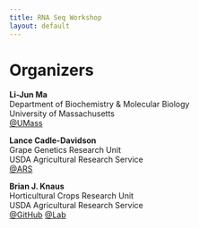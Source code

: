 ```yaml
---
title: RNA Seq Workshop
layout: default
---
```



# Organizers


**Li-Jun Ma**  
Department of Biochemistry & Molecular Biology  
University of Massachusetts  
[@UMass](https://www.biochem.umass.edu/faculty/li-jun-ma)


**Lance Cadle-Davidson**  
Grape Genetics Research Unit  
USDA Agricultural Research Service  
[@ARS](http://www.ars.usda.gov/pandp/people/people.htm?personid=34621)


**Brian J. Knaus**  
Horticultural Crops Research Unit  
USDA Agricultural Research Service  
[@GitHub](https://github.com/knausb)
[@Lab](http://grunwaldlab.cgrb.oregonstate.edu/)





